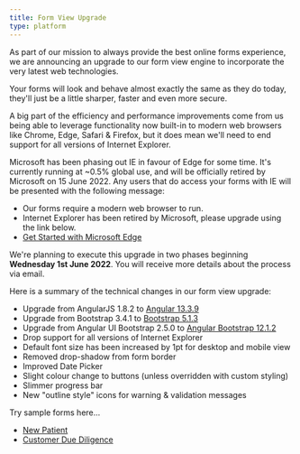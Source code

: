 ```yaml
---
title: Form View Upgrade
type: platform
---
```


As part of our mission to always provide the best online forms experience, we are announcing an upgrade to our form view engine to incorporate the very latest web technologies.

Your forms will look and behave almost exactly the same as they do today, they'll just be a little sharper, faster and even more secure.

A big part of the efficiency and performance improvements come from us being able to leverage functionality now built-in to modern web browsers like Chrome, Edge, Safari & Firefox, but it does mean we'll need to end support for all versions of Internet Explorer.

Microsoft has been phasing out IE in favour of Edge for some time. It's currently running at ~0.5% global use, and will be officially retired by Microsoft on 15 June 2022. Any users that do access your forms with IE will be presented with the following message:

* Our forms require a modern web browser to run.
* Internet Explorer has been retired by Microsoft, please upgrade using the link below.
* [Get Started with Microsoft Edge](https://go.microsoft.com/fwlink/?linkid=2192466)

We're planning to execute this upgrade in two phases beginning **Wednesday 1st June 2022**. You will receive more details about the process via email.

Here is a summary of the technical changes in our form view upgrade:

* Upgrade from AngularJS 1.8.2 to [Angular 13.3.9](https://angular.io/)
* Upgrade from Bootstrap 3.4.1 to [Bootstrap 5.1.3](https://getbootstrap.com/)
* Upgrade from Angular UI Bootstrap 2.5.0 to [Angular Bootstrap 12.1.2](https://ng-bootstrap.github.io/#/home)
* Drop support for all versions of Internet Explorer
* Default font size has been increased by 1pt for desktop and mobile view
* Removed drop-shadow from form border
* Improved Date Picker
* Slight colour change to buttons (unless overridden with custom styling)
* Slimmer progress bar
* New "outline style" icons for warning & validation messages

Try sample forms here...

* [New Patient](https://fba.formsbyair.com/forms/new-patient)
* [Customer Due Diligence](https://financialservices.formsbyair.com/forms/cdd)